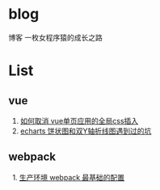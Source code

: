 # blog
博客
一枚女程序猿的成长之路
# List
## vue
   1. [如何取消 vue单页应用的全局css插入](https://github.com/shirleyMHao/blog/issues/1)
   1. [echarts 饼状图和双Y轴折线图遇到过的坑](https://github.com/shirleyMHao/blog/issues/2)
## webpack
   1. [生产环境 webpack 最基础的配置](https://github.com/shirleyMHao/blog/issues/3)
